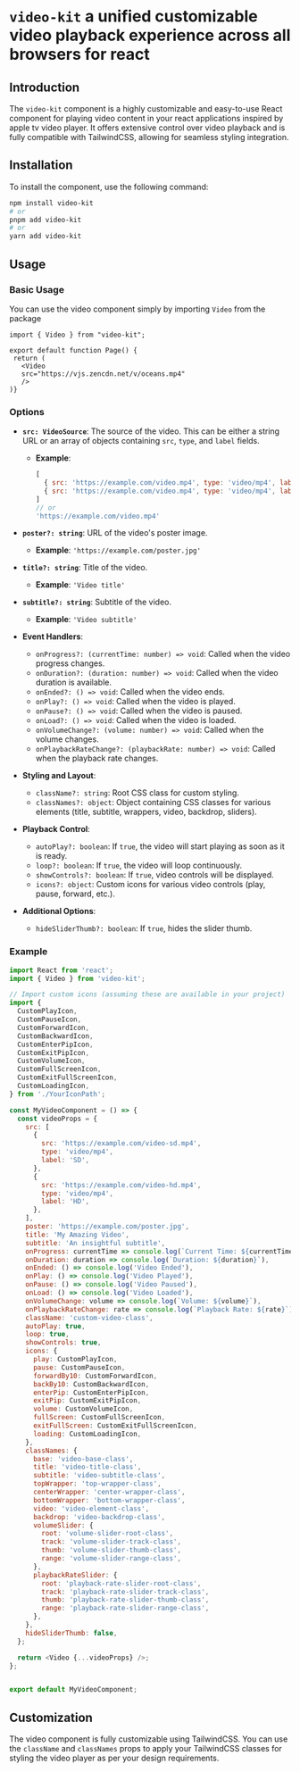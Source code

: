# `video-kit` a unified customizable video playback experience across all browsers for react

## Introduction

The `video-kit` component is a highly customizable and easy-to-use React component for playing video content in your react applications inspired by apple tv video player. It offers extensive control over video playback and is fully compatible with TailwindCSS, allowing for seamless styling integration.

## Installation

To install the component, use the following command:

```bash
npm install video-kit
# or
pnpm add video-kit
# or
yarn add video-kit
```

## Usage

### Basic Usage

You can use the video component simply by importing `Video` from the package

 ```tsx
 import { Video } from "video-kit";

 export default function Page() {
  return (
    <Video
    src="https://vjs.zencdn.net/v/oceans.mp4"
    />
 )}
``````

### Options

- **`src: VideoSource`**: The source of the video. This can be either a string URL or an array of objects containing `src`, `type`, and `label` fields.
  - **Example**: 
    ```javascript
    [
      { src: 'https://example.com/video.mp4', type: 'video/mp4', label: 'SD' },
      { src: 'https://example.com/video.mp4', type: 'video/mp4', label: 'HD' }
    ]
    // or
    'https://example.com/video.mp4'
    ```

- **`poster?: string`**: URL of the video's poster image.
  - **Example**: `'https://example.com/poster.jpg'`

- **`title?: string`**: Title of the video.
  - **Example**: `'Video title'`

- **`subtitle?: string`**: Subtitle of the video.
  - **Example**: `'Video subtitle'`

- **Event Handlers**:
  - `onProgress?: (currentTime: number) => void`: Called when the video progress changes.
  - `onDuration?: (duration: number) => void`: Called when the video duration is available.
  - `onEnded?: () => void`: Called when the video ends.
  - `onPlay?: () => void`: Called when the video is played.
  - `onPause?: () => void`: Called when the video is paused.
  - `onLoad?: () => void`: Called when the video is loaded.
  - `onVolumeChange?: (volume: number) => void`: Called when the volume changes.
  - `onPlaybackRateChange?: (playbackRate: number) => void`: Called when the playback rate changes.

- **Styling and Layout**:
  - `className?: string`: Root CSS class for custom styling.
  - `classNames?: object`: Object containing CSS classes for various elements (title, subtitle, wrappers, video, backdrop, sliders).

- **Playback Control**:
  - `autoPlay?: boolean`: If `true`, the video will start playing as soon as it is ready.
  - `loop?: boolean`: If `true`, the video will loop continuously.
  - `showControls?: boolean`: If `true`, video controls will be displayed.
  - `icons?: object`: Custom icons for various video controls (play, pause, forward, etc.).

- **Additional Options**:
  - `hideSliderThumb?: boolean`: If `true`, hides the slider thumb.

### Example

```javascript
import React from 'react';
import { Video } from 'video-kit';

// Import custom icons (assuming these are available in your project)
import {
  CustomPlayIcon,
  CustomPauseIcon,
  CustomForwardIcon,
  CustomBackwardIcon,
  CustomEnterPipIcon,
  CustomExitPipIcon,
  CustomVolumeIcon,
  CustomFullScreenIcon,
  CustomExitFullScreenIcon,
  CustomLoadingIcon,
} from './YourIconPath';

const MyVideoComponent = () => {
  const videoProps = {
    src: [
      {
        src: 'https://example.com/video-sd.mp4',
        type: 'video/mp4',
        label: 'SD',
      },
      {
        src: 'https://example.com/video-hd.mp4',
        type: 'video/mp4',
        label: 'HD',
      },
    ],
    poster: 'https://example.com/poster.jpg',
    title: 'My Amazing Video',
    subtitle: 'An insightful subtitle',
    onProgress: currentTime => console.log(`Current Time: ${currentTime}`),
    onDuration: duration => console.log(`Duration: ${duration}`),
    onEnded: () => console.log('Video Ended'),
    onPlay: () => console.log('Video Played'),
    onPause: () => console.log('Video Paused'),
    onLoad: () => console.log('Video Loaded'),
    onVolumeChange: volume => console.log(`Volume: ${volume}`),
    onPlaybackRateChange: rate => console.log(`Playback Rate: ${rate}`),
    className: 'custom-video-class',
    autoPlay: true,
    loop: true,
    showControls: true,
    icons: {
      play: CustomPlayIcon,
      pause: CustomPauseIcon,
      forwardBy10: CustomForwardIcon,
      backBy10: CustomBackwardIcon,
      enterPip: CustomEnterPipIcon,
      exitPip: CustomExitPipIcon,
      volume: CustomVolumeIcon,
      fullScreen: CustomFullScreenIcon,
      exitFullScreen: CustomExitFullScreenIcon,
      loading: CustomLoadingIcon,
    },
    classNames: {
      base: 'video-base-class',
      title: 'video-title-class',
      subtitle: 'video-subtitle-class',
      topWrapper: 'top-wrapper-class',
      centerWrapper: 'center-wrapper-class',
      bottomWrapper: 'bottom-wrapper-class',
      video: 'video-element-class',
      backdrop: 'video-backdrop-class',
      volumeSlider: {
        root: 'volume-slider-root-class',
        track: 'volume-slider-track-class',
        thumb: 'volume-slider-thumb-class',
        range: 'volume-slider-range-class',
      },
      playbackRateSlider: {
        root: 'playback-rate-slider-root-class',
        track: 'playback-rate-slider-track-class',
        thumb: 'playback-rate-slider-thumb-class',
        range: 'playback-rate-slider-range-class',
      },
    },
    hideSliderThumb: false,
  };

  return <Video {...videoProps} />;
};


export default MyVideoComponent;
```

## Customization

The video component is fully customizable using TailwindCSS. You can use the `className` and `classNames` props to apply your TailwindCSS classes for styling the video player as per your design requirements.
